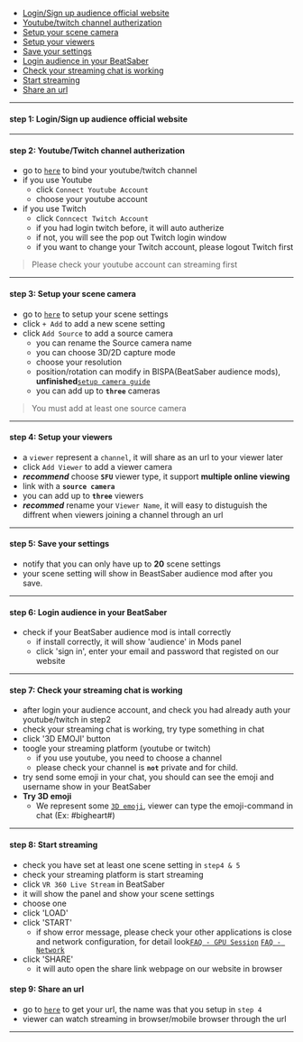 
- [Login/Sign up audience official website](#step1)
- [Youtube/twitch channel autherization](#step2)
- [Setup your scene camera](#step3)
- [Setup your viewers](#step4)
- [Save your settings](#step5)
- [Login audience in your BeatSaber](#step6)
- [Check your streaming chat is working](#step7)
- [Start streaming](#step8)
- [Share an url](#step9)
****
#### <a name="step1"> step 1:  Login/Sign up audience official website
****

#### <a name="step2"> step 2: Youtube/Twitch channel autherization
- go to [`here`](https://staging-web.meta-audience.com/en-us/accounts/chatSetting/) to bind your youtube/twitch channel
- if you use Youtube
    - click `Connect Youtube Account`
    - choose your youtube account
- if you use Twitch
    - click `Conncect Twitch Account`
    - if you had login twitch before, it will auto autherize
    - if not, you will see the pop out Twitch login window
    - if you want to change your Twitch account, please logout Twitch first
> Please check your youtube account can streaming first

****
#### <a name="step3"> step 3: Setup your scene camera
- go to [`here`](https://staging-web.meta-audience.com/en-us/accounts/scenes/) to setup your scene settings
- click `+ Add` to add a new scene setting
- click `Add Source` to add a source camera
    - you can rename the Source camera name
    - you can choose 3D/2D capture mode
    - choose your resolution
    - position/rotation can modify in BISPA(BeatSaber audience mods), **unfinished**[`setup camera guide`]()
    - you can add up to **`three`** cameras
> You must add at least one source camera
****
#### <a name="step4"> step 4: Setup your viewers
- a `viewer` represent a `channel`, it will share as an url to your viewer later
- click `Add Viewer` to add a viewer camera
- ***recommend*** choose **`SFU`** viewer type, it support **multiple online viewing**
- link with a **`source camera`**
- you can add up to **`three`** viewers
- ***recommed*** rename your `Viewer Name`, it will easy to distuguish the diffrent when viewers joining a channel through an url
****
#### <a name="step5"> step 5: Save your settings
- notify that you can only have up to **20** scene settings
- your scene setting will show in BeastSaber audience mod after you save. 
****
#### <a name="step6"> step 6: Login audience in your BeatSaber
- check if your BeatSaber audience mod is intall correctly
    - if install correctly, it will show 'audience' in Mods panel
    - click 'sign in', enter your email and password that registed on our website
****
#### <a name="step7"> step 7: Check your streaming chat is working
- after login your audience account, and check you had already auth your youtube/twitch in step2
- check your streaming chat is working, try type something in chat
- click '3D EMOJI' button
- toogle your streaming platform (youtube or twitch)
    - if you use youtube, you need to choose a channel
    - please check your channel is **`not`** private and for child.
- try send some emoji in your chat, you should can see the emoji and username show in your BeatSaber
- **Try 3D emoji** 
   - We represent some [`3D emoji`](https://staging-web.meta-audience.com/en-us/download/), viewer can type the emoji-command in chat (Ex: #bigheart#)
****
#### <a name="step8"> step 8: Start streaming
- check you have set at least one scene setting in `step4 & 5`
- check your streaming platform is start streaming
- click `VR 360 Live Stream` in BeatSaber
- it will show the panel and show your scene settings
- choose one
- click 'LOAD'
- click 'START'
    - if show error message, please check your other applications is close and network configuration, for detail look[`FAQ - GPU Session`]() [`FAQ - Network`]()
- click 'SHARE'
    - it will auto open the share link webpage on our website in browser
    
#### <a name="step9"> step 9: Share an url
- go to [`here`](https://staging-web.meta-audience.com/en-us/accounts/userChannels/) to get your url, the name was that you setup in `step 4`
- viewer can watch streaming in browser/mobile browser through the url
****

